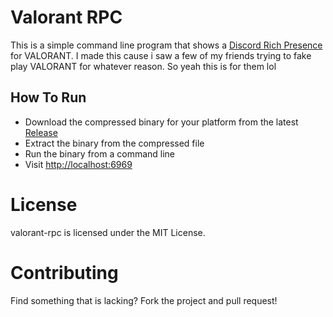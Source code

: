 # Valorant RPC

This is a simple command line program that shows a [Discord Rich Presence](https://discord.com/rich-presence) for VALORANT.
I made this cause i saw a few of my friends trying to fake play VALORANT for whatever reason. So yeah this is for them lol

## How To Run
- Download the compressed binary for your platform from the latest [Release](https://github.com/amitojsingh366/valorant-rpc/releases)
- Extract the binary from the compressed file
- Run the binary from a command line
- Visit [http://localhost:6969](http://localhost:6969)

# License
valorant-rpc is licensed under the MIT License.

# Contributing
Find something that is lacking? Fork the project and pull request!
